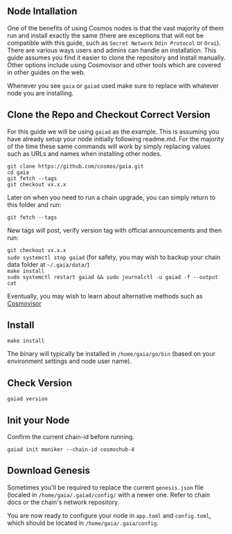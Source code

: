 ## Node Intallation  
One of the benefits of using Cosmos nodes is that the vast majority of them run and install exactly the same (there are exceptions that will not be compatible with this guide, such as `Secret Network` `Odin Protocol` or `Orai`). There are various ways users and admins can handle an installation. This guide assumes you find it easier to clone the repository and install manually. Other options include using Cosmovisor and other tools which are covered in other guides on the web.  
  
Whenever you see `gaia` or `gaiad` used make sure to replace with whatever node you are installing.  
  
## Clone the Repo and Checkout Correct Version  
For this guide we will be using `gaiad` as the example. This is assuming you have already setup your node initially following readme.md. For the majority of the time these same commands will work by simply replacing values such as URLs and names when installing other nodes.  
  
`git clone https://github.com/cosmos/gaia.git`  
`cd gaia`  
`git fetch --tags`  
`git checkout vx.x.x`  
  
Later on when you need to run a chain upgrade, you can simply return to this folder and run:  
  
`git fetch --tags`  
  
New tags will post, verify version tag with official announcements and then run:  
  
`git checkout vx.x.x`  
`sudo systemctl stop gaiad` (for safety, you may wish to backup your chain data folder at `~/.gaia/data/`)  
`make install`  
`sudo systemctl restart gaiad && sudo journalctl -u gaiad -f --output cat`  
  
Eventually, you may wish to learn about alternative methods such as [Cosmovisor](https://github.com/provenance-io/cosmovisor)  
  
## Install  
`make install`  

The binary will typically be installed in `/home/gaia/go/bin` (based on your environment settings and node user name).  
  
## Check Version  
`gaiad version`  

## Init your Node  
Confirm the current chain-id before running.  
  
`gaiad init moniker --chain-id cosmoshub-4`  

## Download Genesis  
Sometimes you'll be required to replace the current `genesis.json` file (localed in `/home/gaia/.gaiad/config/` with a newer one. Refer to chain docs or the chain's network repository.  
  
You are now ready to configure your node in `app.toml` and `config.toml`, which should be located in `/home/gaia/.gaia/config`.
